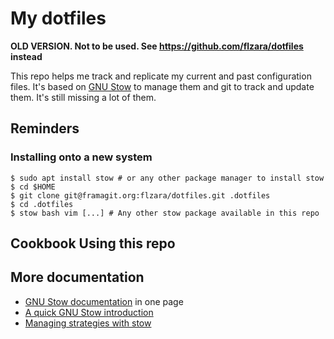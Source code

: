 # My dotfiles

**OLD VERSION. Not to be used. See https://github.com/flzara/dotfiles instead**

This repo helps me track and replicate my current and past configuration files.  It's based on [GNU Stow](http://www.gnu.org/software/stow/) to  manage them  and git to track and update them.
It's still missing a lot of them.

## Reminders 

### Installing onto a new system

    $ sudo apt install stow # or any other package manager to install stow
    $ cd $HOME
    $ git clone git@framagit.org:flzara/dotfiles.git .dotfiles
    $ cd .dotfiles
    $ stow bash vim [...] # Any other stow package available in this repo 

## Cookbook Using this repo

## More documentation

- [GNU Stow documentation](http://www.gnu.org/software/stow/manual/stow.html) in one page
- [A quick GNU Stow introduction](http://brandon.invergo.net/news/2012-05-26-using-gnu-stow-to-manage-your-dotfiles.html)
- [Managing strategies with stow](https://taihen.org/managing-dotfiles-with-gnu-stow/)
